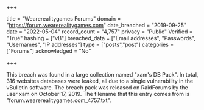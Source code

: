+++

title = "Wearerealitygames Forums"
domain = "https://forum.wearerealitygames.com"
date_breached = "2019-09-25"
date = "2022-05-04"
record_count = "4,757"
privacy = "Public"
Verified = "True"
hashing = ["vB"]
breached_data = ["Email addresses", "Passwords", "Usernames", "IP addresses"]
type = ["posts","post"]
categories = ["Forums"]
acknowledged = "No"


+++


This breach was found in a large collection named "xam's DB Pack". In total, 316 websites databases were leaked, all due to a single vulnerability in the vBulletin software. The breach pack was released on RaidForums by the user xam on October 17, 2019. The filename that this entry comes from is "forum.wearerealitygames.com_4757.txt".

